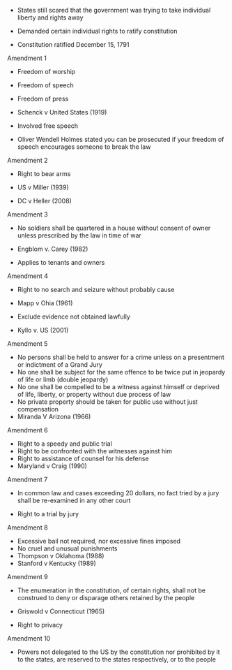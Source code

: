 - States still scared that the government was trying to take individual liberty and rights away

- Demanded certain individual rights to ratify constitution
- Constitution ratified December 15, 1791

Amendment 1

- Freedom of worship
- Freedom of speech
- Freedom of press
- Schenck v United States (1919)

- Involved free speech
- Oliver Wendell Holmes stated you can be prosecuted if your freedom of speech encourages someone to break the law

Amendment 2

- Right to bear arms

- US v Miller (1939)
- DC v Heller (2008)

Amendment 3

- No soldiers shall be quartered in a house without consent of owner unless prescribed by the law in time of war

- Engblom v. Carey (1982)

- Applies to tenants and owners

Amendment 4

- Right to no search and seizure without probably cause

- Mapp v Ohia (1961)

- Exclude evidence not obtained lawfully

- Kyllo v. US (2001)

Amendment 5

- No persons shall be held to answer for a crime unless on a presentment or indictment of a Grand Jury
- No one shall be subject for the same offence to be twice put in jeopardy of life or limb (double jeopardy)
- No one shall be compelled to be a witness against himself or deprived of life, liberty, or property without due process of law
- No private property should be taken for public use without just compensation
- Miranda V Arizona (1966)

Amendment 6

- Right to a speedy and public trial
- Right to be confronted with the witnesses against him
- Right to assistance of counsel for his defense
- Maryland v Craig (1990)

Amendment 7

- In common law and cases exceeding 20 dollars, no fact tried by a jury shall be re-examined in any other court

- Right to a trial by jury

Amendment 8

- Excessive bail not required, nor excessive fines imposed
- No cruel and unusual punishments
- Thompson v Oklahoma (1988)
- Stanford v Kentucky (1989)

Amendment 9

- The enumeration in the constitution, of certain rights, shall not be construed to deny or disparage others retained by the people
- Griswold v Connecticut (1965)

- Right to privacy

Amendment 10

- Powers not delegated to the US by the constitution nor prohibited by it to the states, are reserved to the states respectively, or to the people
